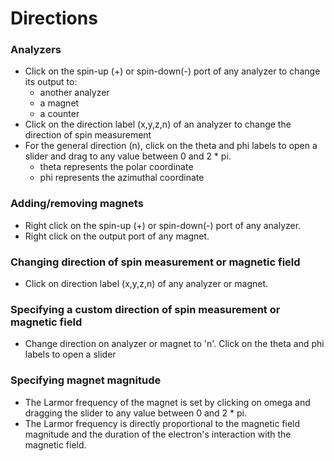 # Directions

### Analyzers
 - Click on the spin-up (+) or spin-down(-) port of any analyzer to change its output to:
	 - another analyzer
	 - a magnet
	 - a counter
 - Click on the direction label (x,y,z,n) of an analyzer to change the direction of spin measurement
 - For the general direction (n), click on the theta and phi labels to open a slider and drag to any value between 0 and 2 * pi.
 	- theta represents the polar coordinate
	- phi represents the azimuthal coordinate

### Adding/removing magnets
 - Right click on the spin-up (+) or spin-down(-) port of any analyzer.
 - Right click on the output port of any magnet.

### Changing direction of spin measurement or magnetic field
 - Click on direction label (x,y,z,n) of any analyzer or magnet.

### Specifying a custom direction of spin measurement or magnetic field
 - Change direction on analyzer or magnet to 'n'. Click on the theta and phi labels to open a slider

### Specifying magnet magnitude
- The Larmor frequency of the magnet is set by clicking on omega and dragging the slider to any value between 0 and 2 * pi.
- The Larmor frequency is directly proportional to the magnetic field magnitude and the duration of the electron's interaction with the magnetic field.
